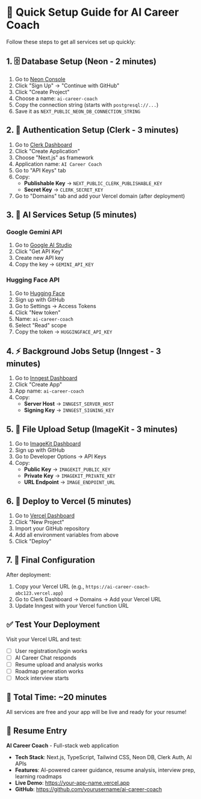 # 🚀 Quick Setup Guide for AI Career Coach

Follow these steps to get all services set up quickly:

## 1. 🗄️ Database Setup (Neon - 2 minutes)

1. Go to [Neon Console](https://console.neon.tech/)
2. Click "Sign Up" → "Continue with GitHub"
3. Click "Create Project"
4. Choose a name: `ai-career-coach`
5. Copy the connection string (starts with `postgresql://...`)
6. Save it as `NEXT_PUBLIC_NEON_DB_CONNECTION_STRING`

## 2. 🔐 Authentication Setup (Clerk - 3 minutes)

1. Go to [Clerk Dashboard](https://dashboard.clerk.com/)
2. Click "Create Application"
3. Choose "Next.js" as framework
4. Application name: `AI Career Coach`
5. Go to "API Keys" tab
6. Copy:
   - **Publishable Key** → `NEXT_PUBLIC_CLERK_PUBLISHABLE_KEY`
   - **Secret Key** → `CLERK_SECRET_KEY`
7. Go to "Domains" tab and add your Vercel domain (after deployment)

## 3. 🤖 AI Services Setup (5 minutes)

### Google Gemini API
1. Go to [Google AI Studio](https://aistudio.google.com/)
2. Click "Get API Key"
3. Create new API key
4. Copy the key → `GEMINI_API_KEY`

### Hugging Face API
1. Go to [Hugging Face](https://huggingface.co/)
2. Sign up with GitHub
3. Go to Settings → Access Tokens
4. Click "New token"
5. Name: `ai-career-coach`
6. Select "Read" scope
7. Copy the token → `HUGGINGFACE_API_KEY`

## 4. ⚡ Background Jobs Setup (Inngest - 3 minutes)

1. Go to [Inngest Dashboard](https://app.inngest.com/)
2. Click "Create App"
3. App name: `ai-career-coach`
4. Copy:
   - **Server Host** → `INNGEST_SERVER_HOST`
   - **Signing Key** → `INNGEST_SIGNING_KEY`

## 5. 📁 File Upload Setup (ImageKit - 3 minutes)

1. Go to [ImageKit Dashboard](https://imagekit.io/)
2. Sign up with GitHub
3. Go to Developer Options → API Keys
4. Copy:
   - **Public Key** → `IMAGEKIT_PUBLIC_KEY`
   - **Private Key** → `IMAGEKIT_PRIVATE_KEY`
   - **URL Endpoint** → `IMAGE_ENDPOINT_URL`

## 6. 🚀 Deploy to Vercel (5 minutes)

1. Go to [Vercel Dashboard](https://vercel.com/)
2. Click "New Project"
3. Import your GitHub repository
4. Add all environment variables from above
5. Click "Deploy"

## 7. 🔧 Final Configuration

After deployment:
1. Copy your Vercel URL (e.g., `https://ai-career-coach-abc123.vercel.app`)
2. Go to Clerk Dashboard → Domains → Add your Vercel URL
3. Update Inngest with your Vercel function URL

## ✅ Test Your Deployment

Visit your Vercel URL and test:
- [ ] User registration/login works
- [ ] AI Career Chat responds
- [ ] Resume upload and analysis works
- [ ] Roadmap generation works
- [ ] Mock interview starts

## 🎯 Total Time: ~20 minutes

All services are free and your app will be live and ready for your resume!

## 📝 Resume Entry

**AI Career Coach** - Full-stack web application
- **Tech Stack**: Next.js, TypeScript, Tailwind CSS, Neon DB, Clerk Auth, AI APIs
- **Features**: AI-powered career guidance, resume analysis, interview prep, learning roadmaps
- **Live Demo**: https://your-app-name.vercel.app
- **GitHub**: https://github.com/yourusername/ai-career-coach



